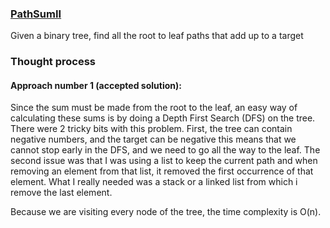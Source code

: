 ### [PathSumII](https://leetcode.com/explore/challenge/card/august-leetcoding-challenge-2021/613/week-1-august-1st-august-7th/3838/)

Given a binary tree, find all the root to leaf paths that add up to a target

### Thought process

#### Approach number 1 (accepted solution):

Since the sum must be made from the root to the leaf, an easy way of calculating these sums is by doing a Depth First
Search (DFS) on the tree. There were 2 tricky bits with this problem. First, the tree can contain negative numbers, and
the target can be negative this means that we cannot stop early in the DFS, and we need to go all the way to the leaf.
The second issue was that I was using a list to keep the current path and when removing an element from that list, it
removed the first occurrence of that element. What I really needed was a stack or a linked list from which i remove the
last element.

Because we are visiting every node of the tree, the time complexity is O(n).
